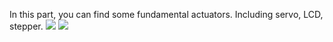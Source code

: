 In this part, you can find some fundamental actuators. Including servo, LCD, stepper.
![](https://github.com/xbed/Mixly_Arduino/blob/master/wiki_pic/actuator-en1.png)
![](https://github.com/xbed/Mixly_Arduino/blob/master/wiki_pic/actuator-en2.png)